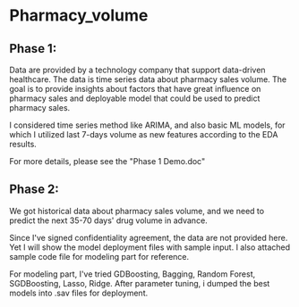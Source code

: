 # Pharmacy_volume
## Phase 1:

Data are provided by a technology company that support data-driven healthcare. The data is time series data about pharmacy sales volume. The goal is to provide insights about factors that have great influence on pharmacy sales and deployable model that could be used to predict pharmacy sales.

I considered time series method like ARIMA, and also basic ML models, for which I utilized last 7-days volume as new features according to the EDA results.

For more details, please see the "Phase 1 Demo.doc"
## Phase 2:










We got historical data about pharmacy sales volume, and we need to predict the next 35-70 days' drug volume in advance.

Since I've signed confidentiality agreement, the data are not provided here. Yet I will show the model deployment files with sample input. I also attached sample code file for modeling part for reference.

For modeling part, I've tried GDBoosting, Bagging, Random Forest, SGDBoosting, Lasso, Ridge. After parameter tuning, i dumped the best models into .sav files for deployment.
